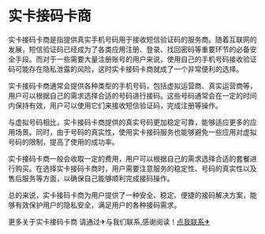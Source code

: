 # 实卡接码卡商

实卡接码卡商是指提供真实手机号码用于接收短信验证码的服务商。随着互联网的发展，短信验证码已经成为了各类应用注册、登录、找回密码等重要环节的必备安全手段。而对于一些需要大量注册账号的用户来说，使用自己的手机号码接收验证码可能存在隐私泄露的风险，这时实卡接码卡商就成了一个非常便利的选择。

实卡接码卡商通常会提供各种类型的手机号码，包括虚拟运营商、真实运营商等，用户可以根据自己的需求选择合适的号码进行接码。这些号码通常会在一定的时间内保持有效，用户可以使用它们来接收短信验证码，完成注册等操作。

与虚拟号码相比，实卡接码卡商提供的真实号码更加稳定可靠，能够适应更多的应用场景。同时，由于号码的真实性，使用实卡接码服务也能够避免一些应用对虚拟号码的限制，提高了使用的成功率。

实卡接码卡商一般会收取一定的费用，用户可以根据自己的需求选择合适的套餐进行购买。在选择实卡接码卡商时，用户需要注意服务的稳定性、号码的真实性以及售后服务等方面，以确保自己能够顺利完成接码操作。

总的来说，实卡接码卡商为用户提供了一种安全、稳定、便捷的接码解决方案，能够有效保护用户的隐私安全，满足用户的各种接码需求。

更多关于实卡接码卡商 请通过✈与我们联系,感谢阅读！[点我联系✈](https://go.k02.cc)